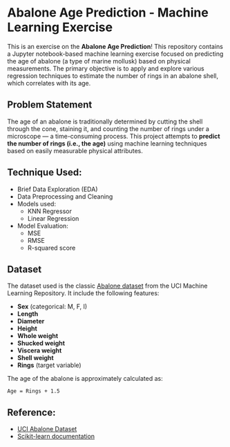 # Abalone Age Prediction - Machine Learning Exercise

This is an exercise on the **Abalone Age Prediction**! This repository contains a Jupyter notebook-based machine learning exercise focused on predicting the age of abalone (a type of marine mollusk) based on physical measurements. The primary objective is to apply and explore various regression techniques to estimate the number of rings in an abalone shell, which correlates with its age.

## Problem Statement

The age of an abalone is traditionally determined by cutting the shell through the cone, staining it, and counting the number of rings under a microscope — a time-consuming process. This project attempts to **predict the number of rings (i.e., the age)** using machine learning techniques based on easily measurable physical attributes.

## Technique Used:
- Brief Data Exploration (EDA)
- Data Preprocessing and Cleaning
- Models used:
    - KNN Regressor
    - Linear Regression
- Model Evaluation:
    - MSE
    - RMSE
    - R-squared score

## Dataset

The dataset used is the classic [Abalone dataset](https://archive.ics.uci.edu/ml/datasets/abalone) from the UCI Machine Learning Repository. It include the following features:
- **Sex** (categorical: M, F, I)
- **Length**
- **Diameter**
- **Height**
- **Whole weight**
- **Shucked weight**
- **Viscera weight**
- **Shell weight**
- **Rings** (target variable)

The age of the abalone is approximately calculated as:
```
Age = Rings + 1.5
```


## Reference:
- [UCI Abalone Dataset](https://archive.ics.uci.edu/ml/datasets/abalone)
- [Scikit-learn documentation](https://scikit-learn.org/stable/user_guide.html)
